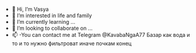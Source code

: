- 👋 Hi, I’m Vasya  
- 👀 I’m interested in life and family
- 🌱 I’m currently learning ...
- 💞️ I’m looking to collaborate on ...
- 📫 -You can contact me at Telegram @KavabaNgaA77
Базар как вода и то и то нужно фильтроват иначе почкам конец


